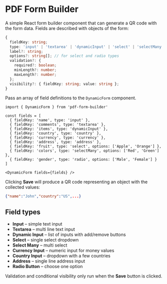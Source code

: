 # PDF Form Builder

A simple React form builder component that can generate a QR code with the form data. Fields are described with objects of the form:

```ts
{
  fieldKey: string;
  type: 'input' | 'textarea' | 'dynamicInput' | 'select' | 'selectMany' | 'currency' | 'country' | 'address' | 'radio';
  label?: string;
  options?: string[]; // for select and radio types
  validation?: {
    required?: boolean;
    minLength?: number;
    maxLength?: number;
  };
  visibility?: { fieldKey: string; value: string };
}
```

Pass an array of field definitions to the `DynamicForm` component.

```tsx
import { DynamicForm } from 'pdf-form-builder'

const fields = [
  { fieldKey: 'name', type: 'input' },
  { fieldKey: 'comments', type: 'textarea' },
  { fieldKey: 'items', type: 'dynamicInput' },
  { fieldKey: 'country', type: 'country' },
  { fieldKey: 'currency', type: 'currency' },
  { fieldKey: 'address', type: 'address' },
  { fieldKey: 'fruit', type: 'select', options: ['Apple', 'Orange'] },
  { fieldKey: 'colors', type: 'selectMany', options: ['Red', 'Green'] },
  { fieldKey: 'gender', type: 'radio', options: ['Male', 'Female'] }
]

<DynamicForm fields={fields} />
```

Clicking **Save** will produce a QR code representing an object with the collected values:

```json
{"name":"John","country":"US",...}
```

## Field types

- **Input** – simple text input
- **Textarea** – multi line text input
- **Dynamic Input** – list of inputs with add/remove buttons
- **Select** – single select dropdown
- **Select Many** – multi select
- **Currency Input** – numeric input for money values
- **Country Input** – dropdown with a few countries
- **Address** – single line address input
- **Radio Button** – choose one option

Validation and conditional visibility only run when the **Save** button is clicked.
